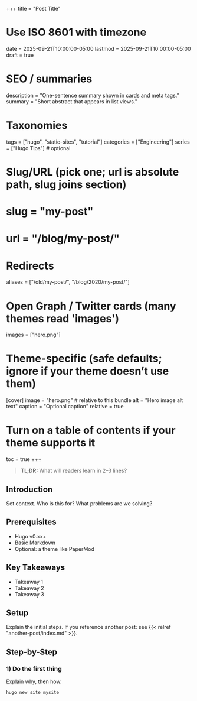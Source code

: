 +++
title = "Post Title"
# Use ISO 8601 with timezone
date = 2025-09-21T10:00:00-05:00
lastmod = 2025-09-21T10:00:00-05:00
draft = true

# SEO / summaries
description = "One-sentence summary shown in cards and meta tags."
summary = "Short abstract that appears in list views."

# Taxonomies
tags = ["hugo", "static-sites", "tutorial"]
categories = ["Engineering"]
series = ["Hugo Tips"]  # optional

# Slug/URL (pick one; url is absolute path, slug joins section)
# slug = "my-post"
# url = "/blog/my-post/"

# Redirects
aliases = ["/old/my-post/", "/blog/2020/my-post/"]

# Open Graph / Twitter cards (many themes read 'images')
images = ["hero.png"]

# Theme-specific (safe defaults; ignore if your theme doesn’t use them)
[cover]
  image = "hero.png"    # relative to this bundle
  alt = "Hero image alt text"
  caption = "Optional caption"
  relative = true

# Turn on a table of contents if your theme supports it
toc = true
+++

> **TL;DR:** What will readers learn in 2–3 lines?

## Introduction
Set context. Who is this for? What problems are we solving?

## Prerequisites
- Hugo v0.xx+
- Basic Markdown
- Optional: a theme like PaperMod

## Key Takeaways
- Takeaway 1
- Takeaway 2
- Takeaway 3

## Setup
Explain the initial steps. If you reference another post: see {{< relref "another-post/index.md" >}}.

## Step-by-Step
### 1) Do the first thing
Explain why, then how.

```bash
hugo new site mysite
